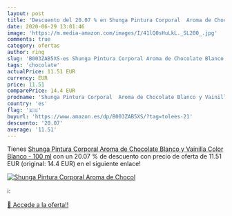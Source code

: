 ```yaml
---
layout: post
title: 'Descuento del 20.07 % en Shunga Pintura Corporal  Aroma de Chocol'
date: 2020-06-29 13:01:46
image: 'https://m.media-amazon.com/images/I/41lQ0sHuLkL._SL200_.jpg'
comments: true
category: ofertas
author: ring
slug: 'B003ZAB5XS-es Shunga Pintura Corporal Aroma de Chocolate Blanco y...'
tags: 'chocolate'
actualPrice: 11.51 EUR
currency: EUR
price: 11.51
comparePrice: 14.4 EUR
prodname: 'Shunga Pintura Corporal  Aroma de Chocolate Blanco y Vainilla  Color Blanco - 100 ml'
country: 'es'
flag: '🇪🇸'
buyurl: 'https://www.amazon.es/dp/B003ZAB5XS/?tag=tolees-21'
descuento: '20.07'
average: '11.51'
---
```


Tienes [Shunga Pintura Corporal  Aroma de Chocolate Blanco y Vainilla  Color Blanco - 100 ml](https://www.amazon.es/dp/B003ZAB5XS/?tag=tolees-21) con un 20.07 % de descuento con precio de oferta de 11.51 EUR (original: 14.4 EUR) en el siguiente enlace!

[![Shunga Pintura Corporal  Aroma de Chocol](https://m.media-amazon.com/images/I/41lQ0sHuLkL._SL200_.jpg)](https://www.amazon.es/dp/B003ZAB5XS/?tag=tolees-21)

ℹ️:


[🛒 Accede a la oferta!!](https://www.amazon.es/dp/B003ZAB5XS/?tag=tolees-21)
